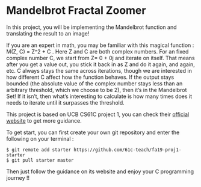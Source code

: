 # Mandelbrot Fractal Zoomer

In this project, you will be implementing the Mandelbrot function and translating the result to an image!

If you are an expert in math, you may be familiar with this magical function : M(Z, C) = Z^2 + C .  Here Z and C are both complex numbers. For an fixed complex number C, we start from Z= 0 + 0j and iterate on itself. That means after you get a value out, you stick it back in as Z and do it again, and again, etc. C always stays the same across iterations, though we are interested in how different C affect how the function behaves. If the output stays bounded (the absolute value of the complex number stays less than an arbitrary threshold, which we choose to be 2), then it’s in the Mandelbrot Set! If it isn’t, then what’s interesting to calculate is how many times does it needs to iterate until it surpasses the threshold.

This project is based on UCB CS61C project 1, you can check their [official website](https://cs61c.org/fa19/projects/proj1/) to get more guidance.

To get start, you can first create your own git repository and enter the following on your terminal :

```shell
$ git remote add starter https://github.com/61c-teach/fa19-proj1-starter
$ git pull starter master
```

Then just follow the guidance on its website and enjoy your C programming journey !!
